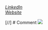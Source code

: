*[LinkedIn](https://www.linkedin.com/in/koendejong-/)*  
*[Website](https://www.kjdejong.nl)*

[//] # Comment
![](https://img.shields.io/badge/<WORD_ON_LEFT>-<WORD_ON_RIGHT>-informational?style=flat&logo=<LOGO_NAME>&logoColor=white&color=2bbc8a)
